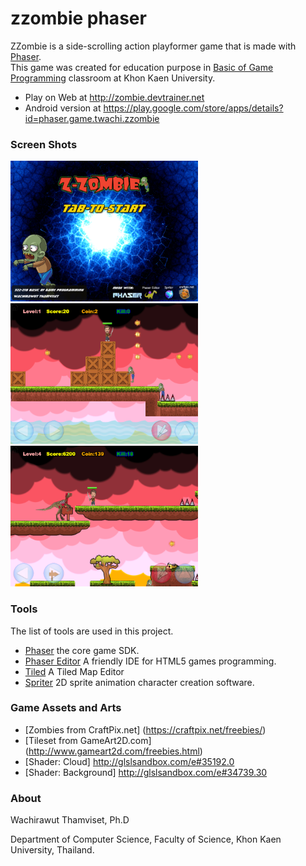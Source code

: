 # zzombie phaser

ZZombie is a side-scrolling action playformer game that is made with [Phaser](http://phaser.io/).  
This game was created for education purpose in [Basic of Game Programming](http://webclass.devtrainer.net/webclass/learn-home/322218) classroom at Khon Kaen University.

* Play on Web at http://zombie.devtrainer.net
* Android version at https://play.google.com/store/apps/details?id=phaser.game.twachi.zzombie

### Screen Shots
 <img src="screen/web_src01.png" width="300"> 
 <img src="screen/web_src02.png" width="300"> 
 <img src="screen/web_src03.png" width="300">
 
### Tools
The list of tools are used in this project.

* [Phaser](https://github.com/photonstorm/phaser) the core game SDK.
* [Phaser Editor](http://phasereditor.boniatillo.com/) A friendly IDE for HTML5 games programming.
* [Tiled](http://www.mapeditor.org/) A Tiled Map Editor
* [Spriter](https://brashmonkey.com/) 2D sprite animation character creation software.

### Game Assets and Arts

* [Zombies from CraftPix.net] (https://craftpix.net/freebies/)
* [Tileset from GameArt2D.com] (http://www.gameart2d.com/freebies.html) 
* [Shader: Cloud] http://glslsandbox.com/e#35192.0
* [Shader: Background] http://glslsandbox.com/e#34739.30
### About
Wachirawut Thamviset, Ph.D

Department of Computer Science,
Faculty of Science, Khon Kaen University, Thailand.
